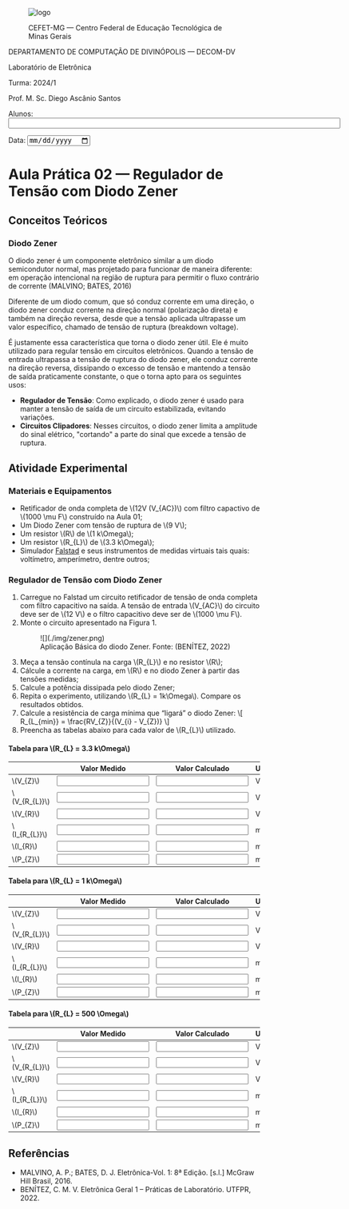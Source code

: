 <link rel="stylesheet" type="text/css" href="style.css"></link>
<script src="https://polyfill.io/v3/polyfill.min.js?features=es6"></script>
<script type="text/javascript" async
  src="https://cdnjs.cloudflare.com/ajax/libs/mathjax/2.7.7/MathJax.js?config=TeX-MML-AM_CHTML">
</script>

<script>
    function carregarImagem(input, id) {
        var reader = new FileReader();
        reader.onload = function (e) {
            var img = document.createElement("img");
            img.src = e.target.result;
            document.getElementById(id).appendChild(img);
        };
        reader.readAsDataURL(input.files[0]);
    }
</script>

<figure markdown=1>

![logo](https://upload.wikimedia.org/wikipedia/commons/f/fd/Logo_CEFET-MG.png)

<figcaption>CEFET-MG — Centro Federal de Educação Tecnológica de Minas Gerais</figcaption>
</figure>

DEPARTAMENTO DE COMPUTAÇÃO DE DIVINÓPOLIS — DECOM-DV

Laboratório de Eletrônica

Turma: 2024/1

Prof. M. Sc. Diego Ascânio Santos

<label for="alunos">Alunos: </label>
<input type="text" id="alunos" name="alunos" size="80" >

<label for="data">Data: </label>
<input type="date" id="data" name="data">

# Aula Prática 02 — Regulador de Tensão com Diodo Zener

## Conceitos Teóricos

### Diodo Zener

O diodo zener é um componente eletrônico similar a um diodo semicondutor normal, mas projetado para funcionar de maneira diferente: em operação intencional na região de ruptura para permitir o fluxo contrário de corrente (MALVINO; BATES, 2016)

Diferente de um diodo comum, que só conduz corrente em uma direção, o diodo zener conduz corrente na direção normal (polarização direta) e também na direção reversa, desde que a tensão aplicada ultrapasse um valor específico, chamado de tensão de ruptura (breakdown voltage).

É justamente essa característica que torna o diodo zener útil. Ele é muito utilizado para regular tensão em circuitos eletrônicos. Quando a tensão de entrada ultrapassa a tensão de ruptura do diodo zener, ele conduz corrente na direção reversa, dissipando o excesso de tensão e mantendo a tensão de saída praticamente constante, o que o torna apto para os seguintes usos:

-   **Regulador de Tensão**: Como explicado, o diodo zener é usado para manter a tensão de saída de um circuito estabilizada, evitando variações.
-   **Circuitos Clipadores**: Nesses circuitos, o diodo zener limita a amplitude do sinal elétrico, "cortando" a parte do sinal que excede a tensão de ruptura.

## Atividade Experimental

### Materiais e Equipamentos

-   Retificador de onda completa de \\(12V (V\_{AC})\\) com filtro capactivo de \\(1000 \mu F\\) construído na Aula 01;
-   Um Diodo Zener com tensão de ruptura de \\(9 V\\);
-   Um resistor \\(R\\) de \\(1 k\Omega\\);
-   Um resistor \\(R\_{L}\\) de \\(3.3 k\Omega\\);
-   Simulador [Falstad](https://www.falstad.com/circuit/circuitjs.html) e seus instrumentos de medidas virtuais tais quais: voltímetro, amperímetro, dentre outros;

### Regulador de Tensão com Diodo Zener

1. Carregue no Falstad um circuito retificador de tensão de onda completa com filtro capacitivo na saída. A tensão de entrada \\(V\_{AC}\\) do circuito deve ser de \\(12 V\\) e o filtro capacitivo deve ser de \\(1000 \mu F\\).
2. Monte o circuito apresentado na Figura 1.
    <figure markdown=1>
        ![](./img/zener.png)
        <figcaption>Aplicação Básica do diodo Zener. Fonte: (BENÍTEZ, 2022)</figcaption>
    </figure>
3. Meça a tensão contínula na carga \\(R\_{L}\\) e no resistor \\(R\\);
4. Cálcule a corrente na carga, em \\(R\\) e no diodo Zener à partir das tensões medidas;
5. Calcule a potência dissipada pelo diodo Zener;
6. Repita o experimento, utilizando \\(R\_{L} = 1k\Omega\\). Compare os resultados obtidos.
7. Calcule a resistência de carga mínima que “ligará” o diodo Zener:
    \\[ R_{L_{min}} = \frac{RV_{Z}}{(V_{i} - V_{Z})} \\]
8. Preencha as tabelas abaixo para cada valor de \\(R\_{L}\\) utilizado.

#### Tabela para \\(R\_{L} = 3.3 k\Omega\\)

|                   | Valor Medido           | Valor Calculado        | Unidade |
| ----------------- | ---------------------- | ---------------------- | ------- |
| \\(V\_{Z}\\)      | <input type="number"/> | <input type="number"/> | V       |
| \\(V\_{R\_{L}}\\) | <input type="number"/> | <input type="number"/> | V       |
| \\(V\_{R}\\)      | <input type="number"/> | <input type="number"/> | V       |
| \\(I\_{R\_{L}}\\) | <input type="number"/> | <input type="number"/> | mA      |
| \\(I\_{R}\\)      | <input type="number"/> | <input type="number"/> | mA      |
| \\(P\_{Z}\\)      | <input type="number"/> | <input type="number"/> | mW      |

#### Tabela para \\(R\_{L} = 1 k\Omega\\)

|                   | Valor Medido           | Valor Calculado        | Unidade |
| ----------------- | ---------------------- | ---------------------- | ------- |
| \\(V\_{Z}\\)      | <input type="number"/> | <input type="number"/> | V       |
| \\(V\_{R\_{L}}\\) | <input type="number"/> | <input type="number"/> | V       |
| \\(V\_{R}\\)      | <input type="number"/> | <input type="number"/> | V       |
| \\(I\_{R\_{L}}\\) | <input type="number"/> | <input type="number"/> | mA      |
| \\(I\_{R}\\)      | <input type="number"/> | <input type="number"/> | mA      |
| \\(P\_{Z}\\)      | <input type="number"/> | <input type="number"/> | mW      |

#### Tabela para \\(R\_{L} = 500 \Omega\\)

|                   | Valor Medido           | Valor Calculado        | Unidade |
| ----------------- | ---------------------- | ---------------------- | ------- |
| \\(V\_{Z}\\)      | <input type="number"/> | <input type="number"/> | V       |
| \\(V\_{R\_{L}}\\) | <input type="number"/> | <input type="number"/> | V       |
| \\(V\_{R}\\)      | <input type="number"/> | <input type="number"/> | V       |
| \\(I\_{R\_{L}}\\) | <input type="number"/> | <input type="number"/> | mA      |
| \\(I\_{R}\\)      | <input type="number"/> | <input type="number"/> | mA      |
| \\(P\_{Z}\\)      | <input type="number"/> | <input type="number"/> | mW      |


## Referências

-   MALVINO, A. P.; BATES, D. J. Eletrônica-Vol. 1: 8ª Edição. [s.l.] McGraw Hill Brasil, 2016.
-   BENÍTEZ, C. M. V. Eletrônica Geral 1 – Práticas de Laboratório. UTFPR, 2022.
